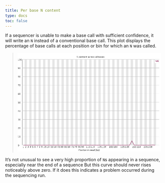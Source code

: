 ```yaml
---
title: Per base N content
type: docs
toc: false
---
```




If a sequencer is unable to make a base call with sufficient confidence, it will write an `N` instead of a conventional base call.
This plot displays the percentage of base calls at each position or bin for which an `N` was called.

> ![](img/per-base-n.png)
> 

It’s not unusual to see a very high proportion of `N`s appearing in a sequence, especially near the end of a sequence
But this curve should never rises noticeably above zero.
If it does this indicates a problem occurred during the sequencing run.
